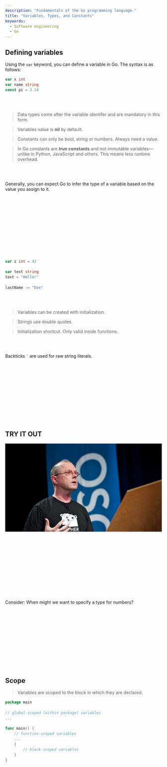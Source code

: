 ```yaml
---
description: "Fundamentals of the Go programming language."
title: "Variables, Types, and Constants"
keywords:
  - Software engineering
  - Go
---
```


## Defining variables

Using the `var` keyword, you can define a variable in Go. The syntax is as follows:

```go
var x int
var name string
const pi = 3.14
```

</br>
</br>

> Data types come after the variable identifer and are mandatory in this form.

> Variables value is **nil** by default.

> Constants can only be bool, string or numbers. Always need a value.

> In Go constants are ***true* constants** and not immutable variables—unlike in Python, JavaScript and others. This means less runtime overhead.

</br>
</br>

Generally, you can expect Go to infer the type of a variable based on the value you assign to it. 

</br>
</br>
</br>
</br>
</br>
</br>
</br>
</br>
</br>
</br>
</br>

```go
var z int = 42

var text string
text = "Hello!"

lastName := "Doe"
```

</br>
</br>

> Variables can be created with initialization.

> Strings use double quotes.

> Initialization shortcut. Only valid inside functions.

</br>
</br>

Backticks `` ` `` are used for raw string literals.

<!-- Semicolon?

![Semicolon](../../images/lessons/golang-fundamentals/we-dont-do-that-here.png)
 -->

</br>
</br>
</br>
</br>
</br>
</br>
</br>
</br>
</br>
</br>
</br>

## TRY IT OUT

![Rob Pike](../../images/rob-pike.png)

</br>
</br>
</br>
</br>
</br>
</br>
</br>
</br>
</br>
</br>
</br>

Consider: When might we want to specify a type for numbers?

</br>
</br>
</br>
</br>
</br>
</br>
</br>
</br>
</br>
</br>
</br>

## Scope

> Variables are scoped to the block in which they are declared.

```go
package main

// global-scoped (within package) variables
...

func main() {
    // function-scoped variables
    ...
    {
        // block-scoped variables
    }
}
```
